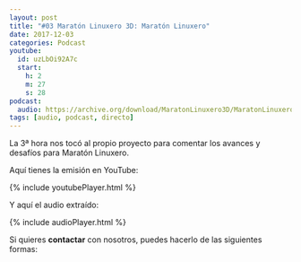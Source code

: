 ```yaml
---
layout: post
title: "#03 Maratón Linuxero 3D: Maratón Linuxero"
date: 2017-12-03
categories: Podcast
youtube:
  id: uzLbOi92A7c
  start:
    h: 2
    m: 27
    s: 28
podcast:
  audio: https://archive.org/download/MaratonLinuxero3D/MaratonLinuxero3D
tags: [audio, podcast, directo]
---
```

La 3ª hora nos tocó al propio proyecto para comentar los avances y desafíos para Maratón Linuxero.

Aquí tienes la emisión en YouTube:

{% include youtubePlayer.html %}

Y aquí el audio extraído:

{% include audioPlayer.html %}

Si quieres **contactar** con nosotros, puedes hacerlo de las siguientes formas: 

